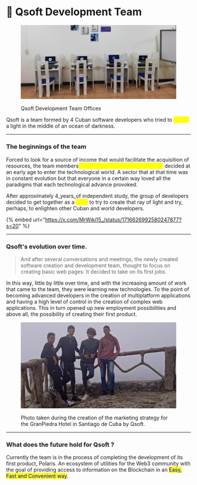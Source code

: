 # 🚂 Qsoft Development Team

<figure><img src="../../.gitbook/assets/WhatsApp-Image-2023-11-24-at-17.20.12-1-e1700896264378 (1).jpeg" alt=""><figcaption><p>Qsoft Development Team Offices</p></figcaption></figure>

Qsoft is a team formed by 4 Cuban software developers who tried to <mark style="color:yellow;">create</mark> a light in the middle of an ocean of darkness.

***

### The beginnings of the team

Forced to look for a source of income that would facilitate the acquisition of resources, the team members<mark style="color:yellow;">, even without knowing each other,</mark> decided at an early age to enter the technological world. A sector that at that time was in constant evolution but that everyone in a certain way loved all the paradigms that each technological advance provoked.

After approximately 4_years_of independent study, the group of developers decided to get together as a <mark style="color:yellow;">team</mark> to try to create that ray of light and try, perhaps, to enlighten other Cuban and world developers.

{% embed url="https://x.com/MrWiki15_/status/1716626992580247877?s=20" %}

***

### Qsoft's evolution over time.

> And after several conversations and meetings, the newly created software creation and development team, thought to focus on creating basic web pages. It decided to take on its first jobs.

In this way, little by little over time, and with the increasing amount of work that came to the team, they were learning new technologies. To the point of becoming advanced developers in the creation of multiplatform applications and having a high level of control in the creation of complex web applications. This in turn opened up new employment possibilities and above all, the possibility of creating their first product.

<figure><img src="../../.gitbook/assets/image (1) (2).png" alt=""><figcaption><p>Photo taken during the creation of the marketing strategy for the GranPiedra Hotel in Santiago de Cuba by Qsoft.</p></figcaption></figure>

***

### What does the future hold for Qsoft ?

Currently the team is in the process of completing the development of its first product, Polaris. An ecosystem of utilities for the Web3 community with the goal of providing access to information on the Blockchain in an <mark style="color:blue;">Easy, Fast and Convenient way</mark>.
